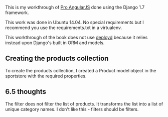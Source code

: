 This is my workthrough of [Pro AngularJS](http://www.apress.com/9781430264484) done using the Django 1.7 framework.

This work was done in Ubuntu 14.04. No special requirements but I recommend you use the requirements.txt in a virtualenv.

This workthrough of the book does not use [deployd](http://deployd.com/) because it relies instead upon Django's built in ORM and models.

## Creating the products collection
To create the products collection, I created a Product model object in the sportstore with the required properties.

## 6.5 thoughts
The filter does not filter the list of products. It transforms the list into a list of unique category names. I don't like this - filters should be filters.
